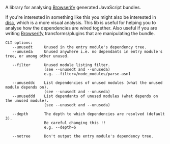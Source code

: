 A library for analysing [Browserify] generated JavaScript bundles.

If you're interested in something like this you might also be interested in [disc], which
is a more visual analysis. This lib is useful for helping you to analyse how the dependencies
are wired together. Also useful if you are writing [Browserify] transforms/plugins that are
manipulating the bundle. 

```
CLI options:
   --unusedt     Unused in the entry module's dependency tree.
   --unuseda     Unused anywhere i.e. no dependants in entry module's tree, or among other unused.

   --filter      Unused module listing filter.
                 (see --unusedt and --unuseda)
                 e.g. --filter=/node_modules/parse-asn1

   --unuseddc    List dependencies of unused modules (what the unused module depends on).
                 (see --unusedt and --unuseda)
   --unuseddd    List dependants of unused modules (what depends on the unused module).
                 (see --unusedt and --unuseda)

   --depth       The depth to which dependencies are resolved (default 3).
                 Be careful changing this !!
                 e.g. --depth=6

   --notree      Don't output the entry module's dependency tree.
```

[Browserify]: http://browserify.org/
[disc]: https://github.com/hughsk/disc/